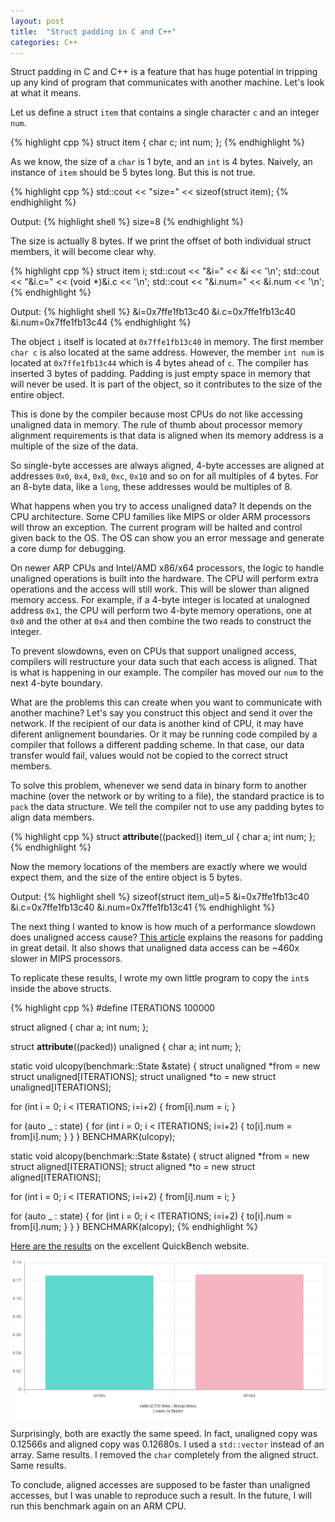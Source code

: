 ```yaml
---
layout: post
title:  "Struct padding in C and C++"
categories: C++
---
```

Struct padding in C and C++ is a feature that has huge potential in tripping up any kind of program that communicates with another machine. Let's look at what it means.

Let us define a struct `item` that contains a single character `c` and an integer `num`.

{% highlight cpp %}
struct item {
    char c;
    int num;
};
{% endhighlight %}

As we know, the size of a `char` is 1 byte, and an `int` is 4 bytes. Naively, an instance of `item` should be 5 bytes long. But this is not true.

{% highlight cpp %}
    std::cout << "size=" << sizeof(struct item);
{% endhighlight %}

Output:
{% highlight shell %}
size=8
{% endhighlight %}

The size is actually 8 bytes. If we print the offset of both individual struct members, it will become clear why.

{% highlight cpp %}
    struct item i;
    std::cout << "&i=" << &i << '\n';
    std::cout << "&i.c=" << (void *)&i.c << '\n';
    std::cout << "&i.num=" << &i.num << '\n';
{% endhighlight %}

Output:
{% highlight shell %}
&i=0x7ffe1fb13c40
&i.c=0x7ffe1fb13c40
&i.num=0x7ffe1fb13c44
{% endhighlight %}

The object `i` itself is located at `0x7ffe1fb13c40` in memory. The first member `char c` is also located at the same address. However, the member `int num` is located at `0x7ffe1fb13c44` which is 4 bytes ahead of `c`. The compiler has inserted 3 bytes of padding. Padding is just empty space in memory that will never be used. It is part of the object, so it contributes to the size of the entire object.

This is done by the compiler because most CPUs do not like accessing unaligned data in memory. The rule of thumb about processor memory alignment requirements is that data is aligned when its memory address is a multiple of the size of the data.

So single-byte accesses are always aligned, 4-byte accesses are aligned at addresses `0x0`, `0x4`, `0x8`, `0xc`, `0x10` and so on for all multiples of 4 bytes. For an 8-byte data, like a `long`, these addresses would be multiples of 8.

What happens when you try to access unaligned data? It depends on the CPU architecture. Some CPU families like MIPS or older ARM processors will throw an exception. The current program will be halted and control given back to the OS. The OS can show you an error message and generate a core dump for debugging.

On newer ARP CPUs and Intel/AMD x86/x64 processors, the logic to handle unaligned operations is built into the hardware. The CPU will perform extra operations and the access will still work. This will be slower than aligned memory access. For example, if a 4-byte integer is located at unalogned address `0x1`, the CPU will perform two 4-byte memory operations, one at `0x0` and the other at `0x4` and then combine the two reads to construct the integer.

To prevent slowdowns, even on CPUs that support unaligned access, compilers will restructure your data such that each access is aligned. That is what is happening in our example. The compiler has moved our `num` to the next 4-byte boundary.

What are the problems this can create when you want to communicate with another machine? Let's say you construct this object and send it over the network. If the recipient of our data is another kind of CPU, it may have diferent anlignement boundaries. Or it may be running code compiled by a compiler that follows a different padding scheme. In that case, our data transfer would fail, values would not be copied to the correct struct members.

To solve this problem, whenever we send data in binary form to another machine (over the network or by writing to a file), the standard practice is to `pack` the data structure. We tell the compiler not to use any padding bytes to align data members.

{% highlight cpp %}
struct __attribute__((packed)) item_ul {
  char a;
  int num;
};
{% endhighlight %}

Now the memory locations of the members are exactly where we would expect them, and the size of the entire object is 5 bytes.

Output:
{% highlight shell %}
sizeof(struct item_ul)=5
&i=0x7ffe1fb13c40
&i.c=0x7ffe1fb13c40
&i.num=0x7ffe1fb13c41
{% endhighlight %}

The next thing I wanted to know is how much of a performance slowdown does unaligned access cause? [This article](https://developer.ibm.com/technologies/systems/articles/pa-dalign/) explains the reasons for padding in great detail. It also shows that unaligned data access can be ~460x slower in MIPS processors.

To replicate these results, I wrote my own little program to copy the `int`s inside the above structs.

{% highlight cpp %}
#define ITERATIONS 100000

struct aligned {
  char a;
  int num;
};

struct __attribute__((packed)) unaligned {
  char a;
  int num;
};

static void ulcopy(benchmark::State &state) {
  struct unaligned *from = new struct unaligned[ITERATIONS];
  struct unaligned *to = new struct unaligned[ITERATIONS];

  for (int i = 0; i < ITERATIONS; i=i+2) {
    from[i].num = i;
  }

  for (auto _ : state) {
    for (int i = 0; i < ITERATIONS; i=i+2) {
      to[i].num = from[i].num;
    }
  }
}
BENCHMARK(ulcopy);

static void alcopy(benchmark::State &state) {
  struct aligned *from = new struct aligned[ITERATIONS];
  struct aligned *to = new struct aligned[ITERATIONS];

  for (int i = 0; i < ITERATIONS; i=i+2) {
    from[i].num = i;
  }

  for (auto _ : state) {
    for (int i = 0; i < ITERATIONS; i=i+2) {
      to[i].num = from[i].num;
    }
  }
}
BENCHMARK(alcopy);
{% endhighlight %}

[Here are the results](https://www.quick-bench.com/q/DixKYR-eyt5MLg897eg3_Vh91dY) on the excellent QuickBench website.

![Results](/_images/unaligned_results.png)

Surprisingly, both are exactly the same speed. In fact, unaligned copy was 0.12566s and aligned copy was 0.12680s. I used a `std::vector` instead of an array. Same results. I removed the `char` completely from the aligned struct. Same results.

To conclude, aligned accesses are supposed to be faster than unaligned accesses, but I was unable to reproduce such a result. In the future, I will run this benchmark again on an ARM CPU.